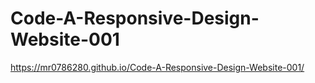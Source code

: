 # Code-A-Responsive-Design-Website-001
  https://mr0786280.github.io/Code-A-Responsive-Design-Website-001/
